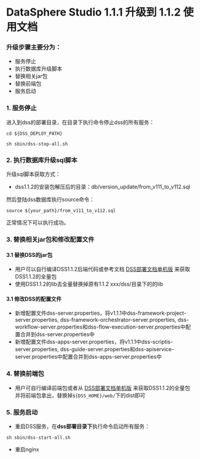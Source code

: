 # DataSphere Studio 1.1.1 升级到 1.1.2 使用文档

### 升级步骤主要分为：
- 服务停止
- 执行数据库升级脚本
- 替换相关jar包
- 替换前端包
- 服务启动

### 1. 服务停止
进入到dss的部署目录，在目录下执行命令停止dss的所有服务：
```shell
cd ${DSS_DEPLOY_PATH}

sh sbin/dss-stop-all.sh
```
### 2. 执行数据库升级sql脚本

升级sql脚本获取方式：

- dss1.1.2的安装包解压后的目录：db/version_update/from_v111_to_v112.sql

然后登陆dss数据库执行source命令：

```shell
source ${your_path}/from_v111_to_v112.sql
```
正常情况下可以执行成功。

### 3. 替换相关jar包和修改配置文件
#### 3.1 替换DSS的jar包
- 用户可以自行编译DSS1.1.2后端代码或参考文档 [DSS部署文档单机版](DSS部署文档单机版.md) 来获取DSS1.1.2的全量包
- 使用DSS1.1.2的lib去全量替换掉原有1.1.2 xxx/dss/目录下的的lib
#### 3.1 修改DSS的配置文件
- 新增配置文件dss-server.properties，将v1.1.1中dss-framework-project-server.properties, dss-framework-orchestrator-server.properties, dss-workflow-server.properties和dss-flow-execution-server.properties中配置合并到dss-server.properties中
- 新增配置文件dss-apps-server.properties，将v1.1.1中dss-scriptis-server.properties, dss-guide-server.properties和dss-apiservice-server.properties中配置合并到dss-apps-server.properties中

### 4. 替换前端包
- 用户可自行编译前端包或者从 [DSS部署文档单机版](DSS部署文档单机版.md) 来获取DSS1.1.2的全量包并将前端包拿出，替换掉`${DSS_HOME}/web/`下的dist即可

### 5. 服务启动
- 重启DSS服务，在**dss部署目录下**执行命令启动所有服务：

```shell
sh sbin/dss-start-all.sh 
```
- 重启nginx



